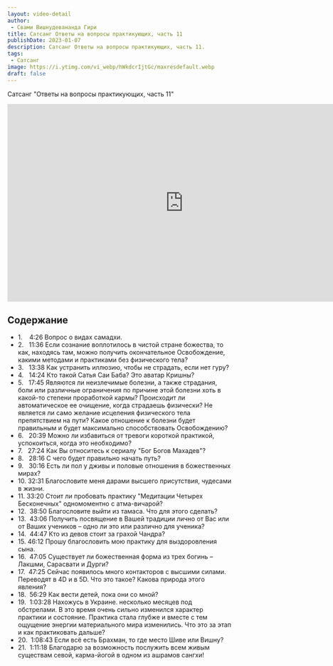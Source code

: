 ```yaml
---
layout: video-detail
author:
 - Свами Вишнудевананда Гири
title: Сатсанг Ответы на вопросы практикующих, часть 11
publishDate: 2023-01-07
description: Сатсанг Ответы на вопросы практикующих, часть 11. 
tags: 
 - Сатсанг
image: https://i.ytimg.com/vi_webp/hWkdcrIjtGc/maxresdefault.webp
draft: false
---
```


 Сатсанг "Ответы на вопросы практикующих, часть 11"

<iframe width="790" height="444" src="https://www.youtube.com/embed/hWkdcrIjtGc" frameborder="0" allowfullscreen=""></iframe> 

## Содержание
- 1.    4:26 Вопрос о видах самадхи.
- 2.   11:36 Если сознание воплотилось в чистой стране божества, то как, находясь там, можно получить окончательное Освобождение, какими методами и практиками без физического тела?
- 3.   13:38 Как устранить иллюзию, чтобы не страдать, если нет гуру?
- 4.   14:24 Кто такой Сатья Саи Баба? Это аватар Кришны?
- 5.   17:45 Являются ли неизлечимые болезни, а также страдания, боли или различные ограничения по причине этой болезни хоть в какой-то степени проработкой кармы? Происходит ли автоматическое ее очищение, когда страдаешь физически? Не является ли само желание исцеления физического тела препятствием на пути? Какое отношение к болезни будет правильным и будет максимально способствовать Освобождению?
- 6.   20:39 Можно ли избавиться от тревоги короткой практикой, успокоиться, когда это необходимо?
- 7.   27:24 Как Вы относитесь к сериалу "Бог Богов Махадев"?
- 8.   28:16 С чего будет правильно начать путь?
- 9.   30:16 Есть ли пол у дживы и половые отношения в божественных мирах?
- 10. 32:31 Благословите меня дарами высшего присутствия, чудесами в жизни.
- 11. 33:20 Стоит ли пробовать практику "Медитации Четырех Бесконечных" одномоментно с атма-вичарой?
- 12.  38:50 Благословите выйти из тамаса. Что для этого сделать?
- 13.  43:06 Получить посвящение в Вашей традиции лично от Вас или от Ваших учеников – одно ли это или различно для ученика?
- 14.  44:47 Кто из девов стоит за грахой Чандра?
- 15. 46:12 Прошу благословить мою практику для выздоровления сына.
- 16.  47:05 Существует ли божественная форма из трех богинь – Лакшми, Сарасвати и Дурги?
- 17.  47:25 Сейчас появилось много контакторов с высшими силами. Переводят в 4D и в 5D. Что это такое? Какова природа этого явления?
- 18.  56:29 Как вести детей, пока они со мной?
- 19.  1:03:28 Нахожусь в Украине. несколько месяцев под обстрелами. В это время очень сильно изменился характер практики и состояние. Практика стала глубже и вместе с тем ощущение энергии материального мира изменились. Что это за этап и как практиковать дальше?
- 20.  1:08:43 Если всё есть Брахман, то где место Шиве или Вишну?
- 21.  1:11:18 Благодарю за возможность послужить всем живым существам севой, карма-йогой в одном из ашрамов сангхи!